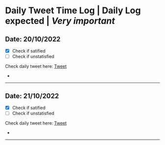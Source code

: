 # Daily Tweet Time Log **|** Daily Log expected **|** ***Very important***

## Date: 20/10/2022
 - [x] Check if satified
 - [ ] Check if unstatisfied
 
Check daily tweet here: [Tweet](def)
- [def]: https://twitter.com/kellsonphilips/status/1582979146497822720?s=20&t=fiXAyqbY4LPSs5nN-mJKgw
<hr>

## Date: 21/10/2022
 - [x] Check if satified
 - [ ] Check if unstatisfied
 
Check daily tweet here: [Tweet](def)
- [def]: https://twitter.com/kellsonphilips/status/1583338883395510273?s=20&t=q3fnElJZragyhjRJydfUaA
<hr>
